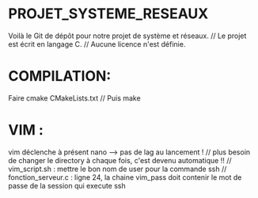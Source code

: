 # PROJET_SYSTEME_RESEAUX
Voilà le Git de dépôt pour notre projet de système et réseaux. //
Le projet est écrit en langage C. //
Aucune licence n'est définie.

# COMPILATION:
Faire cmake CMakeLists.txt //
Puis make

# VIM : 
vim déclenche à présent nano --> pas de lag au lancement ! //
plus besoin de changer le directory à chaque fois, c'est devenu automatique !! //
vim_script.sh : mettre le bon nom de user pour la commande ssh //
fonction_serveur.c : ligne 24, la chaine vim_pass doit contenir le mot de passe de la session qui execute ssh



